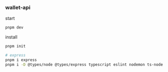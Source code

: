 ### wallet-api

start

```bash
pnpm dev
```

install

```bash
pnpm init

# express
pnpm i express
pnpm i -D @types/node @types/express typescript eslint nodemon ts-node dotenv
```
